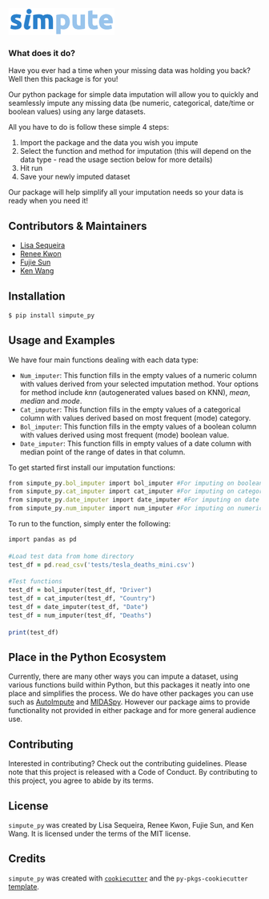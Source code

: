 ![](logo.png)

### What does it do?
Have you ever had a time when your missing data was holding you back? Well then this package is for you!

Our python package for simple data imputation will allow you to quickly and seamlessly impute any missing data (be numeric, categorical, date/time or boolean values) using any large datasets.

All you have to do is follow these simple 4 steps:
 1. Import the package and the data you wish you impute
 2. Select the function and method for imputation (this will depend on the data type - read the usage section below for more details)
 3. Hit run
 4. Save your newly imputed dataset

Our package will help simplify all your imputation needs so your data is ready when you need it!

## Contributors & Maintainers
- [Lisa Sequeira](https://github.com/LisaSeq)
- [Renee Kwon](https://github.com/renee-kwon)
- [Fujie Sun](https://github.com/Althrun-sun)
- [Ken Wang](https://github.com/kenuiuc)

## Installation

```bash
$ pip install simpute_py
```

## Usage and Examples

We have four main functions dealing with each data type:
- `Num_imputer`: This function fills in the empty values of a numeric column with values derived from your selected imputation method. Your options for method include _knn_ (autogenerated values based on KNN), _mean_, _median_ and _mode_.
- `Cat_imputer`: This function fills in the empty values of a categorical column with values derived based on most frequent (mode) category.
- `Bol_imputer`: This function fills in the empty values of a boolean column with values derived using most frequent (mode) boolean value.
- `Date_imputer`: This function fills in empty values of a date column with median point of the range of dates in that column.

To get started first install our imputation functions:

```ruby
from simpute_py.bol_imputer import bol_imputer #For imputing on boolean columns
from simpute_py.cat_imputer import cat_imputer #For imputing on categorical columns
from simpute_py.date_imputer import date_imputer #For imputing on date columns
from simpute_py.num_imputer import num_imputer #For imputing on numerical columns
```

To run to the function, simply enter the following:

``` ruby
import pandas as pd

#Load test data from home directory
test_df = pd.read_csv('tests/tesla_deaths_mini.csv')

#Test functions
test_df = bol_imputer(test_df, "Driver")
test_df = cat_imputer(test_df, "Country")
test_df = date_imputer(test_df, "Date")
test_df = num_imputer(test_df, "Deaths")

print(test_df)
```

## Place in the Python Ecosystem

Currently, there are many other ways you can impute a dataset, using various functions build within Python, but this packages it neatly into one place and simplifies the process. We do have other packages you can use such as [AutoImpute](https://pypi.org/project/autoimpute/) and [MIDASpy](https://github.com/MIDASverse/MIDASpy). However our package aims to provide functionality not provided in either package and for more general audience use.

## Contributing

Interested in contributing? Check out the contributing guidelines. Please note that this project is released with a Code of Conduct. By contributing to this project, you agree to abide by its terms.

## License

`simpute_py` was created by Lisa Sequeira, Renee Kwon, Fujie Sun, and Ken Wang. It is licensed under the terms of the MIT license.

## Credits

`simpute_py` was created with [`cookiecutter`](https://cookiecutter.readthedocs.io/en/latest/) and the `py-pkgs-cookiecutter` [template](https://github.com/py-pkgs/py-pkgs-cookiecutter).

